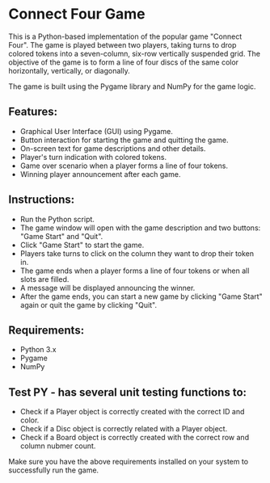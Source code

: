 # Connect Four Game

This is a Python-based implementation of the popular game "Connect Four". The game is played between two players, taking turns to drop colored tokens into a seven-column, six-row vertically suspended grid. The objective of the game is to form a line of four discs of the same color horizontally, vertically, or diagonally.

The game is built using the Pygame library and NumPy for the game logic.

## Features:

- Graphical User Interface (GUI) using Pygame.
- Button interaction for starting the game and quitting the game.
- On-screen text for game descriptions and other details.
- Player's turn indication with colored tokens.
- Game over scenario when a player forms a line of four tokens.
- Winning player announcement after each game.

## Instructions:

- Run the Python script.
- The game window will open with the game description and two buttons: "Game Start" and "Quit".
- Click "Game Start" to start the game.
- Players take turns to click on the column they want to drop their token in.
- The game ends when a player forms a line of four tokens or when all slots are filled.
- A message will be displayed announcing the winner.
- After the game ends, you can start a new game by clicking "Game Start" again or quit the game by clicking "Quit".

## Requirements:

- Python 3.x
- Pygame
- NumPy

## Test PY - has several unit testing functions to:

- Check if a Player object is correctly created with the correct ID and color.
- Check if a Disc object is correctly related with a Player object.
- Check if a Board object is correctly created with the correct row and column nubmer count.

Make sure you have the above requirements installed on your system to successfully run the game.
